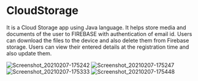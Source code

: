 # CloudStorage
It is a Cloud Storage app using Java language. It helps store media and documents of the user to FIREBASE with authentication of email id. 
Users can download the files to the device and also delete them from Firebase storage. Users can view their entered details at the registration time and also update them.

![Screenshot_20210207-175242](https://user-images.githubusercontent.com/71218027/107146545-06b8e900-696f-11eb-937c-a2c5defdb9b3.jpg)
![Screenshot_20210207-175247](https://user-images.githubusercontent.com/71218027/107146546-0a4c7000-696f-11eb-9d72-2e48c9512fc8.jpg)
![Screenshot_20210207-175333](https://user-images.githubusercontent.com/71218027/107146547-0d476080-696f-11eb-9356-a9bf1942c5d7.jpg)
![Screenshot_20210207-175448](https://user-images.githubusercontent.com/71218027/107146552-13d5d800-696f-11eb-8f83-b6725edb54e2.jpg)
